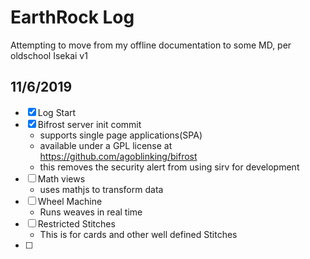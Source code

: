 # EarthRock Log
Attempting to move from my offline documentation to some MD, per oldschool Isekai v1

## 11/6/2019
 - [X] Log Start
 - [X] Bifrost server init commit
    - supports single page applications(SPA)
    - available under a GPL license at https://github.com/agoblinking/bifrost
    - this removes the security alert from using sirv for development
 - [ ] Math views 
    - uses mathjs to transform data
 - [ ] Wheel Machine
    - Runs weaves in real time
 - [ ] Restricted Stitches
    - This is for cards and other well defined Stitches
 - [ ] 
 